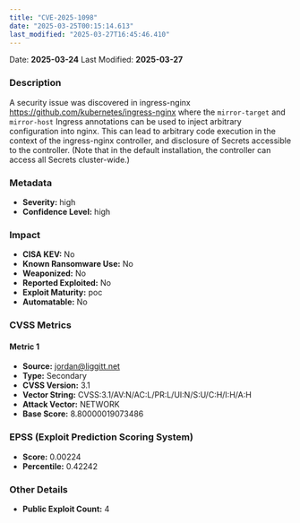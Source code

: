 ```yaml
---
title: "CVE-2025-1098"
date: "2025-03-25T00:15:14.613"
last_modified: "2025-03-27T16:45:46.410"
---
```




Date: **2025-03-24** Last Modified: **2025-03-27**

### Description  
A security issue was discovered in  ingress-nginx https://github.com/kubernetes/ingress-nginx  where the `mirror-target` and `mirror-host` Ingress annotations can be used to inject arbitrary configuration into nginx. This can lead to arbitrary code execution in the context of the ingress-nginx controller, and disclosure of Secrets accessible to the controller. (Note that in the default installation, the controller can access all Secrets cluster-wide.)

### Metadata  
- **Severity:** high
- **Confidence Level:** high

### Impact  
- **CISA KEV:** No
- **Known Ransomware Use:** No
- **Weaponized:** No
- **Reported Exploited:** No
- **Exploit Maturity:** poc
- **Automatable:** No

### CVSS Metrics  

#### Metric 1
- **Source:** jordan@liggitt.net
- **Type:** Secondary
- **CVSS Version:** 3.1
- **Vector String:** CVSS:3.1/AV:N/AC:L/PR:L/UI:N/S:U/C:H/I:H/A:H
- **Attack Vector:** NETWORK
- **Base Score:** 8.80000019073486


### EPSS (Exploit Prediction Scoring System)  
- **Score:** 0.00224
- **Percentile:** 0.42242

### Other Details  
- **Public Exploit Count:** 4
